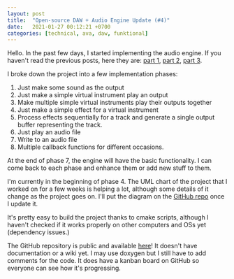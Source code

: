 ```yaml
---
layout: post
title:  "Open-source DAW + Audio Engine Update (#4)"
date:   2021-01-27 00:12:21 +0700
categories: [technical, ava, daw, funktional]
---
```

Hello.
In the past few days, I started implementing the audio engine. If you haven't read the previous posts, here they are: [part 1](https://dev.to/amuuu/i-m-making-an-open-source-daw-1l1), [part 2](https://dev.to/amuuu/choosing-the-tech-stack-for-my-open-source-daw-2oa4), [part 3](https://dev.to/amuuu/open-source-daw-update-long-time-no-see-3-g6m).

I broke down the project into a few implementation phases:

1) Just make some sound as the output
2) Just make a simple virtual instrument play an output
3) Make multiple simple virtual instruments play their outputs together
4) Just make a simple effect for a virtual instrument
5) Process effects sequentially for a track and generate a single output buffer representing the track.
6) Just play an audio file
7) Write to an audio file
8) Multiple callback functions for different occasions.

At the end of phase 7, the engine will have the basic functionality. I can come back to each phase and enhance them or add new stuff to them.

I'm currently in the beginning of phase 4. The UML chart of the project that I worked on for a few weeks is helping a lot, although some details of it change as the project goes on. I'll put the diagram on the [GitHub repo](https://github.com/funktional-stdo/ava) once I update it.

It's pretty easy to build the project thanks to cmake scripts, although I haven't checked if it works properly on other computers and OSs yet (dependency issues.)

The GitHub repository is public and available [here](https://github.com/funktional-stdo/ava)! It doesn't have documentation or a wiki yet. I may use doxygen but I still have to add comments for the code. It does have a kanban board on GitHub so everyone can see how it's progressing.